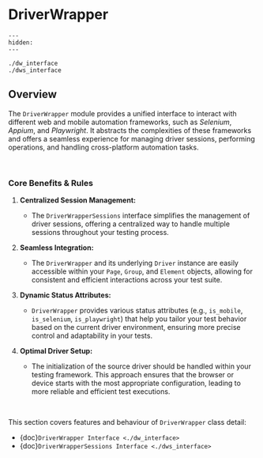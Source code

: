 # DriverWrapper

```{toctree}
---
hidden:
---

./dw_interface
./dws_interface
```

## Overview

The `DriverWrapper` module provides a unified interface to interact with different web and mobile automation frameworks,
such as _Selenium_, _Appium_, and _Playwright_. It abstracts the complexities of these frameworks and offers a seamless 
experience for managing driver sessions, performing operations, and handling cross-platform automation tasks.

<br>

### Core Benefits & Rules

1. **Centralized Session Management:**
   - The `DriverWrapperSessions` interface simplifies the management of driver sessions, offering a centralized way to handle multiple sessions throughout your testing process.

2. **Seamless Integration:**
   - The `DriverWrapper` and its underlying `Driver` instance are easily accessible within your `Page`, `Group`, and `Element` objects, allowing for consistent and efficient interactions across your test suite.

3. **Dynamic Status Attributes:**
   - `DriverWrapper` provides various status attributes (e.g., `is_mobile`, `is_selenium`, `is_playwright`) that help you tailor your test behavior based on the current driver environment, ensuring more precise control and adaptability in your tests.

4. **Optimal Driver Setup:**
   - The initialization of the source driver should be handled within your testing framework. This approach ensures that the browser or device starts with the most appropriate configuration, leading to more reliable and efficient test executions.

<br>

This section covers features and behaviour of `DriverWrapper` class detail:
- {doc}`DriverWrapper Interface <./dw_interface>`
- {doc}`DriverWrapperSessions Interface <./dws_interface>`